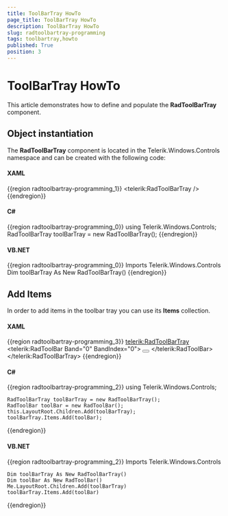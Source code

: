 ```yaml
---
title: ToolBarTray HowTo
page_title: ToolBarTray HowTo
description: ToolBarTray HowTo
slug: radtoolbartray-programming
tags: toolbartray,howto
published: True
position: 3
---
```


# ToolBarTray HowTo

This article demonstrates how to define and populate the __RadToolBarTray__ component.

## Object instantiation

 The __RadToolBarTray__ component is located in the Telerik.Windows.Controls namespace and can be created with the following code:

#### __XAML__
{{region radtoolbartray-programming_1}}	
	<telerik:RadToolBarTray />
{{endregion}}

#### __C#__
{{region radtoolbartray-programming_0}}
	using Telerik.Windows.Controls;	
	RadToolBarTray toolBarTray = new RadToolBarTray();
{{endregion}}

#### __VB.NET__
{{region radtoolbartray-programming_0}}
	Imports Telerik.Windows.Controls	
	Dim toolBarTray As New RadToolBarTray()
{{endregion}}	

## Add Items

In order to add items in the toolbar tray you can use its __Items__ collection.

#### __XAML__
{{region radtoolbartray-programming_3}}
	    <telerik:RadToolBarTray>
	        <telerik:RadToolBar Band="0" BandIndex="0">
	            <TextBlock Margin="0,0,9,0" Text="Open:" />
	            <Button>
	                <Image Source="/Images/ToolBar/Open.png" />
	            </Button>
	        </telerik:RadToolBar>
	    </telerik:RadToolBarTray>
{{endregion}}

#### __C#__
{{region radtoolbartray-programming_2}}
	using Telerik.Windows.Controls;
	
	RadToolBarTray toolBarTray = new RadToolBarTray();
	RadToolBar toolBar = new RadToolBar();
	this.LayoutRoot.Children.Add(toolBarTray);
	toolBarTray.Items.Add(toolBar);
{{endregion}}

#### __VB.NET__
{{region radtoolbartray-programming_2}}
	Imports Telerik.Windows.Controls

	Dim toolBarTray As New RadToolBarTray()
	Dim toolBar As New RadToolBar()
	Me.LayoutRoot.Children.Add(toolBarTray)
	toolBarTray.Items.Add(toolBar)
{{endregion}}